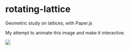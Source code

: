 # rotating-lattice
Geometric study on lattices; with Paper.js

My attempt to animate this image and make it interactive.  


![](http://static1.squarespace.com/static/5155d350e4b0e1be884304d7/t/56454e7be4b034f10771c999/1447382652588/?format=2500w)
